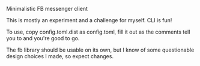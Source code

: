 Minimalistic FB messenger client

This is mostly an experiment and a challenge for myself. CLI is fun!

To use, copy config.toml.dist as config.toml, fill it out as the comments tell you to and you're good to go.

The fb library should be usable on its own, but I know of some questionable design choices I made, so expect changes.
